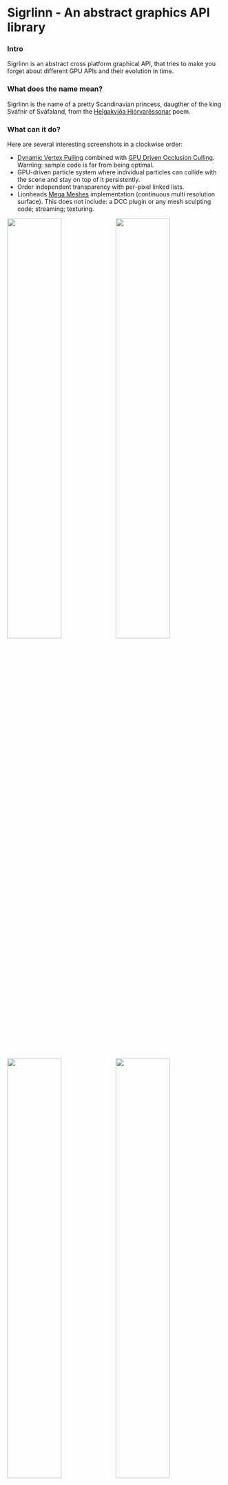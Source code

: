 # Sigrlinn - An abstract graphics API library

### Intro
Sigrlinn is an abstract cross platform graphical API, that tries to make you forget about different GPU APIs and their evolution in time.

### What does the name mean?
Sigrlinn is the name of a pretty Scandinavian princess, daugther of the king Sváfnir of Sváfaland, from the [Helgakviða Hjörvarðssonar](http://en.wikipedia.org/wiki/Helgakvi%C3%B0a_Hj%C3%B6rvar%C3%B0ssonar) poem.

### What can it do?

Here are several interesting screenshots in a clockwise order:
* [Dynamic Vertex Pulling](http://www.gamedev.net/page/resources/_/technical/graphics-programming-and-theory/dynamic-vertex-pulling-with-d3d11-r4048) combined with [GPU Driven Occlusion Culling](https://docs.google.com/presentation/d/1ArQwBnRmIaC-FxpuDbDlHHkRN4zql8c5QgIdbf7B-Ow). Warning: sample code is far from being optimal.
* GPU-driven particle system where individual particles can collide with the scene and stay on top of it persistently.
* Order independent transparency with per-pixel linked lists.
* Lionheads [Mega Meshes](http://miciwan.com/GDC2011/GDC2011_Mega_Meshes.pdf) implementation (continuous multi resolution surface). This does not include: a DCC plugin or any mesh sculpting code; streaming; texturing.

<img src=https://raw.githubusercontent.com/bazhenovc/sigrlinn/master/data/screenshots/DVP_OC.PNG width="50%" height="50%" /><img src=https://raw.githubusercontent.com/bazhenovc/sigrlinn/master/data/screenshots/GPU_Particles.PNG width="50%" height="50%" />
<img src=https://raw.githubusercontent.com/bazhenovc/sigrlinn/master/data/screenshots/CMRS.PNG width="50%" height="50%" /><img src=https://raw.githubusercontent.com/bazhenovc/sigrlinn/master/data/screenshots/OIT.PNG width="50%" height="50%" />

### Motivation
There are 2 major cross-platform problems: the APIs and the shaders.
In the nearest future we will have to support 5 (!) graphics APIs: DX11, DX12, OpenGL (ES?), Metal and Vulkan, and 4 (!) shader languages: HLSL, GLSL, Metal and Vulkan shaders (GLSL? I hope so).

SGFX tries to address only the first issue by providing an extremely thin layer that connects your application code to all 5 graphics APIs and does not stand in your way. It is designed with simplicity and flexibility in mind, it is open source (MIT license), and it is extremely small and easy to integrate.

It features DX12-like interface, all API functions are inside a single header file, while implementations are in several source files (typically one source file per gfx backend). Everything is somewhere around 5 KLOC, so it is also easy to contribute new features, modify and debug the code and even replace the parts you don’t like.

### Target audience
This library is intented for those developers, who either have their own graphics engine, or use an open source one which may or will not be updated for some reasons. SGFX aims to simplify different platforms and different graphics API support, which in turn allows developers to focus more on the game visuals rather then fiddling with platform support and API-specific bugs.

The abstraction layer is as thin as possible, therefore it allows transparent API debugging and it makes that SGFX code will also run at _roughly_ the same performance across different rendering backends.

The performance statement should be explained. There are 2 different groups of supported APIs: next-gen group and legacy group. The code performance is the same between different APIs from the same group, e.g. SGFX with DX12 backend will run at the same speed as SGFX with Vulkan backend.

Here is the table that shows API groups:

Next-Gen | Legacy
---------|-----------
D3D12    | OpenGL
Mantle   | D3D11
Metal    |
Vulkan   |
GNM      |

SGFX is designed with common legacy engines in mind, therefore certain decisions are made to simplify integration process.
For instance, SGFX does not sort the draw calls for you, it does not ship with a custom cross-API shader language, etc.

Library complilation is also as simple, as possible: just drag and drop the source files to your solution or simply use the bundled [CMake](http://www.cmake.org/) script. No extra dependencies or any additional include directories are required (except for the DX SDK, but you probably already have this).

### Features
At the current stage of development the library supports:

API                  | Status
---------------------|--------------------------------------------------
D3D11                | Full support (starting from feature level 10.0) 
OpenGL 4.0           | Partial support (WIP)
Apple METAL          | WIP
D3D12                | WIP
AMD Mantle           | Abandoned in favor of Vulkan
Khronos Vulkan       | WIP
PlayStation 4 libGNM | Possible, but not planned for the nearest future
OpenGL ES 3.0        | Possible, but not planned for the nearest future

### What it is NOT
* It is not a game/graphics engine
* It is not a library that loads textures and 3D models
* It is not a [new universal standard that covers everyone's use cases](http://xkcd.com/927/)
* It is not a native graphics API - there will always be some limitations and overheads
* It is not a thing that you can easily drag-n-drop to your engine to enable fancy graphics

### Similar projects

* [BGFX](https://github.com/bkaradzic/bgfx) - A similar library that does the same things differently.
  - It supports DX9 and above, while SGFX aims at DX10 and above. Supporting higher feature level simplifies library design and removes a lot of legacy. **Use BGFX if you need to support DX9 or WindowsXP!** SGFX will likely never support those.
  - It strictly supports mobile platforms, while SGFX has no plans for it. This may change in the future, however.
  - It adresses cross-platform shaders issue, however this is somewhat limiting. SGFX intentionally does not address this.
  - It does *a lot* of additional work under the hood (e.g. draw call sorting). SGFX has a different puprose and different target audience, therefore it avoids doing extra work unless this is vital. SGFX assumes that users graphics engine already has draw call sorting and other important things as well.
  - It ships with its own tools for shader compiling, texture compressing, etc. which are meant to be used with the library. SGFX assumes that users graphics engine already has this.

* More similar libraries, anyone?

### Who is using it?

* BitBox, Ltd. is going to use the library in their current big project, [Life is Feudal](http://lifeisfeudal.com/), as well, as in the future projects (that’s why it is sponsoring SGFX development!)
* Bug-Zen is using the library in one of their unannounced projects (thanks for the valuable feedback!)
* [Peter Ellsum](https://github.com/cfehunter) from [Westwood 3D](http://w3dhub.com/) has provided lots of valuable feedback.
* [Luis Anton Rebollo](https://github.com/luisantonrebollo) from [BeamNG](http://www.beamng.com/) has participated in the library design and implementation.

### Credits

Name                          | Role                  | Position
------------------------------|-----------------------|-------------
Kirill Bazhenov aka bazhenovc | Library developer     | Lead graphics programmer at [BitBox Ltd](http://lifeisfeudal.com/)
Peter Ellsum aka CfeHunter    | Feedback              | Lead graphics programmer at [Westwood 3D](http://w3dhub.com/)
Luis Anton Rebollo            | Ideas and feedback    | Lead graphics programmer at [BeamNG](http://www.beamng.com/)
Linda MacGill aka Methelina   | Marketing and support | Technical art director at [Westwood 3D](http://w3dhub.com/)

### Contact
Current library maintainer is Kirill Bazhenov, bazhenovc AT gmail DOT com.
